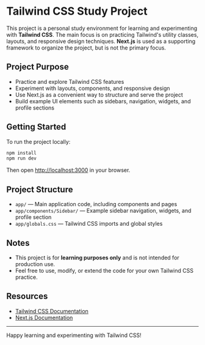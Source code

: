 # Tailwind CSS Study Project

This project is a personal study environment for learning and experimenting with **Tailwind CSS**. The main focus is on practicing Tailwind's utility classes, layouts, and responsive design techniques. **Next.js** is used as a supporting framework to organize the project, but is not the primary focus.

## Project Purpose

- Practice and explore Tailwind CSS features
- Experiment with layouts, components, and responsive design
- Use Next.js as a convenient way to structure and serve the project
- Build example UI elements such as sidebars, navigation, widgets, and profile sections

## Getting Started

To run the project locally:

```bash
npm install
npm run dev
```

Then open [http://localhost:3000](http://localhost:3000) in your browser.

## Project Structure

- `app/` — Main application code, including components and pages
- `app/components/Sidebar/` — Example sidebar navigation, widgets, and profile section
- `app/globals.css` — Tailwind CSS imports and global styles

## Notes

- This project is for **learning purposes only** and is not intended for production use.
- Feel free to use, modify, or extend the code for your own Tailwind CSS practice.

## Resources

- [Tailwind CSS Documentation](https://tailwindcss.com/docs)
- [Next.js Documentation](https://nextjs.org/docs)

---

Happy learning and experimenting with Tailwind CSS!
